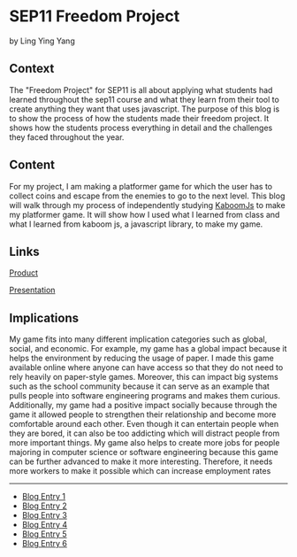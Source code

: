 # SEP11 Freedom Project
by Ling Ying Yang

## Context
The "Freedom Project" for SEP11 is all about applying what students had learned throughout the sep11 course and what they learn from their tool to create anything they want that uses javascript. The purpose of this blog is to show the process of how the students made their freedom project. It shows how the students process everything in detail and the challenges they faced throughout the year. 

## Content
For my project, I am making a platformer game for which the user has to collect coins and escape from the enemies to go to the next level. This blog will walk through my process of independently studying [KaboomJs](https://kaboomjs.com/) to make my platformer game. It will show how I used what I learned from class and what I learned from kaboom js, a javascript library, to make my game. 

## Links

[Product](https://chanryc9471.github.io/sep11-freedom-project-kaboom/)

[Presentation](https://docs.google.com/presentation/d/18cxWqP1cokwUJIaiEXNiO7qoK497ZI2w6uPl_6NhVuo/edit#slide=id.g24390b4a273_0_10135) 

## Implications 
My game fits into many different implication categories such as global, social, and economic. For example, my game has a global impact because it helps the environment by reducing the usage of paper. I made this game available online where anyone can have access so that they do not need to rely heavily on paper-style games. Moreover, this can impact big systems such as the school community because it can serve as an example that pulls people into software engineering programs and makes them curious. Additionally, my game had a positive impact socially because through the game it allowed people to strengthen their relationship and become more comfortable around each other. Even though it can entertain people when they are bored, it can also be too addicting which will distract people from more important things. My game also helps to create more jobs for people majoring in computer science or software engineering because this game can be further advanced to make it more interesting. Therefore, it needs more workers to make it possible which can increase employment rates


---

* [Blog Entry 1](entries/entry01.md)
* [Blog Entry 2](entries/entry02.md)
* [Blog Entry 3](entries/entry03.md)
* [Blog Entry 4](entries/entry04.md)
* [Blog Entry 5](entries/entry05.md)
* [Blog Entry 6](entries/entry06.md)




